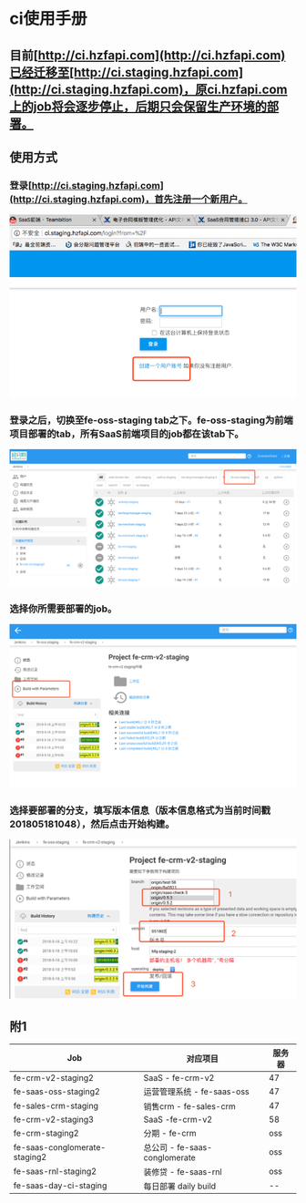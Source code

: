 # ci使用手册

## 目前[http://ci.hzfapi.com](http://ci.hzfapi.com)已经迁移至[http://ci.staging.hzfapi.com](http://ci.staging.hzfapi.com)，原ci.hzfapi.com上的job将会逐步停止，后期只会保留生产环境的部署。

## 使用方式

### 登录[http://ci.staging.hzfapi.com](http://ci.staging.hzfapi.com)，首先注册一个新用户。

![](./1.png)

### 登录之后，切换至fe-oss-staging tab之下。fe-oss-staging为前端项目部署的tab，所有SaaS前端项目的job都在该tab下。

![](./2.png)

### 选择你所需要部署的job。

![](./3.png)

### 选择要部署的分支，填写版本信息（版本信息格式为当前时间戳 201805181048），然后点击开始构建。

![](./4.png)

## 附1

| Job | 对应项目 | 服务器 |
| - | - | - |
| fe-crm-v2-staging2 | SaaS - fe-crm-v2 | 47 |
| fe-saas-oss-staging2 | 运营管理系统 - fe-saas-oss | 47 |
| fe-sales-crm-staging | 销售crm - fe-sales-crm | 47 |
| fe-crm-v2-staging3 | SaaS -fe-crm-v2 | 58 |
| fe-crm-staging2 | 分期 - fe-crm | oss |
| fe-saas-conglomerate-staging2 | 总公司 - fe-saas-conglomerate | oss |
| fe-saas-rnl-staging2 | 装修贷 - fe-saas-rnl | oss |
| fe-saas-day-ci-staging | 每日部署 daily build | -- |

